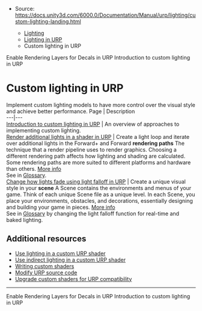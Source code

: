 * Source: https://docs.unity3d.com/6000.0/Documentation/Manual/urp/lighting/custom-lighting-landing.html

  * [Lighting](https://docs.unity3d.com/6000.0/Documentation/Manual/LightingOverview.html)
  * [Lighting in URP](https://docs.unity3d.com/6000.0/Documentation/Manual/urp/lighting-landing.html)
  * Custom lighting in URP


[](https://docs.unity3d.com/6000.0/Documentation/Manual/urp/features/rendering-layers-decals.html)
Enable Rendering Layers for Decals in URP
[](https://docs.unity3d.com/6000.0/Documentation/Manual/urp/lighting/custom-lighting-introduction.html)
Introduction to custom lighting in URP
# Custom lighting in URP
Implement custom lighting models to have more control over the visual style and achieve better performance.
Page | Description  
---|---  
[Introduction to custom lighting in URP](https://docs.unity3d.com/6000.0/Documentation/Manual/urp/lighting/custom-lighting-introduction.html) | An overview of approaches to implementing custom lighting.  
[Render additional lights in a shader in URP](https://docs.unity3d.com/6000.0/Documentation/Manual/urp/use-built-in-shader-methods-additional-lights-fplus.html) | Create a light loop and iterate over additional lights in the Forward+ and Forward **rendering paths** The technique that a render pipeline uses to render graphics. Choosing a different rendering path affects how lighting and shading are calculated. Some rendering paths are more suited to different platforms and hardware than others. [More info](https://docs.unity3d.com/6000.0/Documentation/Manual/RenderingPaths.html)  
See in [Glossary](https://docs.unity3d.com/6000.0/Documentation/Manual/Glossary.html#RenderingPath).  
[Change how lights fade using light falloff in URP](https://docs.unity3d.com/6000.0/Documentation/Manual/urp/lighting/custom-lighting-change-light-falloff.html) | Create a unique visual style in your **scene** A Scene contains the environments and menus of your game. Think of each unique Scene file as a unique level. In each Scene, you place your environments, obstacles, and decorations, essentially designing and building your game in pieces. [More info](https://docs.unity3d.com/6000.0/Documentation/Manual/CreatingScenes.html)  
See in [Glossary](https://docs.unity3d.com/6000.0/Documentation/Manual/Glossary.html#Scene) by changing the light falloff function for real-time and baked lighting.  
## Additional resources
  * [Use lighting in a custom URP shader](https://docs.unity3d.com/6000.0/Documentation/Manual/urp/use-built-in-shader-methods-lighting.html)
  * [Use indirect lighting in a custom URP shader](https://docs.unity3d.com/6000.0/Documentation/Manual/urp/use-built-in-shader-methods-indirect-lighting.html)
  * [Writing custom shaders](https://docs.unity3d.com/6000.0/Documentation/Manual/urp/writing-custom-shaders-urp.html)
  * [Modify URP source code](https://docs.unity3d.com/6000.0/Documentation/Manual/urp/customize/modify-urp-source-code.html)
  * [Upgrade custom shaders for URP compatibility](https://docs.unity3d.com/6000.0/Documentation/Manual/urp/urp-shaders/birp-urp-custom-shader-upgrade-guide.html)


* * *
[](https://docs.unity3d.com/6000.0/Documentation/Manual/urp/features/rendering-layers-decals.html)
Enable Rendering Layers for Decals in URP
[](https://docs.unity3d.com/6000.0/Documentation/Manual/urp/lighting/custom-lighting-introduction.html)
Introduction to custom lighting in URP
